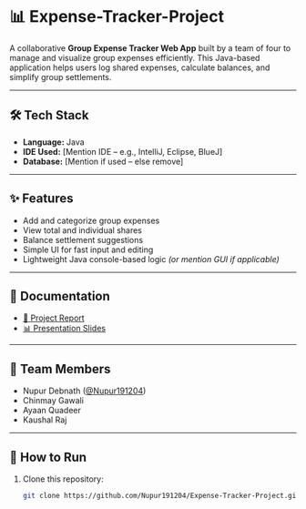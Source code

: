 # 📊 Expense-Tracker-Project

A collaborative **Group Expense Tracker Web App** built by a team of four to manage and visualize group expenses efficiently. This Java-based application helps users log shared expenses, calculate balances, and simplify group settlements.

---

## 🛠️ Tech Stack

- **Language:** Java
- **IDE Used:** [Mention IDE – e.g., IntelliJ, Eclipse, BlueJ]
- **Database:** [Mention if used – else remove]

---

## ✨ Features

- Add and categorize group expenses
- View total and individual shares
- Balance settlement suggestions
- Simple UI for fast input and editing
- Lightweight Java console-based logic *(or mention GUI if applicable)*

---

## 📄 Documentation

- [📄 Project Report](report%20done.pdf)
- [📊 Presentation Slides](ppt.pdf)

---

## 👥 Team Members

- Nupur Debnath ([@Nupur191204](https://github.com/Nupur191204))  
- Chinmay Gawali  
- Ayaan Quadeer
- Kaushal Raj
---

## 🚀 How to Run

1. Clone this repository:

   ```bash
   git clone https://github.com/Nupur191204/Expense-Tracker-Project.git
